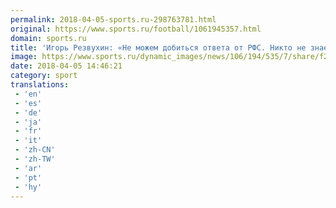 ```yaml
---
permalink: 2018-04-05-sports.ru-298763781.html
original: https://www.sports.ru/football/1061945357.html
domain: sports.ru
title: 'Игорь Резвухин: «Не можем добиться ответа от РФС. Никто не знает, когда на стадион приедет комиссия»'
image: https://www.sports.ru/dynamic_images/news/106/194/535/7/share/f2dfc9.png
date: 2018-04-05 14:46:21
category: sport
translations: 
 - 'en'
 - 'es'
 - 'de'
 - 'ja'
 - 'fr'
 - 'it'
 - 'zh-CN'
 - 'zh-TW'
 - 'ar'
 - 'pt'
 - 'hy'
---
```


